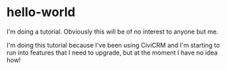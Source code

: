 # hello-world
I'm doing a tutorial. Obviously this will be of no interest to anyone but me.

I'm doing this tutorial because I've been using CiviCRM and I'm starting to run into features that I need to upgrade, but at the moment I have no idea how!
